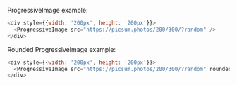 ProgressiveImage example:

```js
<div style={{width: '200px', height: '200px'}}>
  <ProgressiveImage src="https://picsum.photos/200/300/?random" />
</div>
```

Rounded ProgressiveImage example:

```js
<div style={{width: '200px', height: '200px'}}>
  <ProgressiveImage src="https://picsum.photos/200/300/?random" rounded/>
</div>
```
